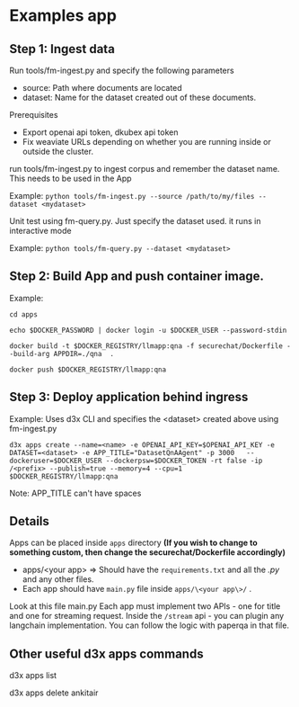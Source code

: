 # Examples app

## Step 1: Ingest data

Run tools/fm-ingest.py and specify the following parameters
  - source: Path where documents are located
  - dataset: Name for the dataset created out of these documents. 

Prerequisites
- Export openai api token, dkubex api token
- Fix weaviate URLs depending on whether you are running inside or outside the cluster.

run tools/fm-ingest.py to ingest corpus and remember the dataset name. This needs to be used in the App

Example: `python tools/fm-ingest.py --source /path/to/my/files --dataset <mydataset>`

Unit test using fm-query.py. Just specify the dataset used. it runs in interactive mode

Example: `python tools/fm-query.py --dataset <mydataset>`


## Step 2: Build App and push container image. 

Example:

  `cd apps`

  `echo $DOCKER_PASSWORD | docker login -u $DOCKER_USER --password-stdin`

  `docker build -t $DOCKER_REGISTRY/llmapp:qna -f securechat/Dockerfile --build-arg APPDIR=./qna  .`

  `docker push $DOCKER_REGISTRY/llmapp:qna`


## Step 3: Deploy application behind ingress 

Example: Uses d3x CLI and specifies the \<dataset\> created above using fm-ingest.py

  `d3x apps create --name=<name> -e OPENAI_API_KEY=$OPENAI_API_KEY -e DATASET=<dataset> -e APP_TITLE="DatasetQnAAgent" -p 3000   --dockeruser=$DOCKER_USER --dockerpsw=$DOCKER_TOKEN -rt false -ip /<prefix> --publish=true --memory=4 --cpu=1 $DOCKER_REGISTRY/llmapp:qna`

  Note: APP_TITLE can't have spaces

## Details
Apps can be placed inside `apps` directory
**(If you wish to change to something custom, then change the securechat/Dockerfile accordingly)**

- apps/\<your app\> => Should have the `requirements.txt` and all the *.py* and any other files.
- Each app should have `main.py` file inside `apps/\<your app\>/` .

Look at this file main.py
Each app must implement two APIs - one for title and one for streaming request.
Inside the `/stream` api - you can plugin any langchain implementation. You can follow the logic with paperqa in that file.

## Other useful d3x apps commands
d3x apps list

d3x apps delete ankitair
